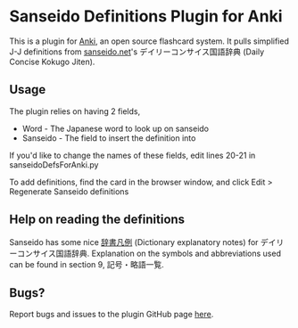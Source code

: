# Sanseido Definitions Plugin for Anki

This is a plugin for [Anki](http://ankisrs.net/), an open source flashcard system. It pulls simplified J-J definitions from [sanseido.net](http://www.sanseido.net)'s デイリーコンサイス国語辞典 (Daily Concise Kokugo Jiten).

## Usage

The plugin relies on having 2 fields,
  * Word - The Japanese word to look up on sanseido
  * Sanseido - The field to insert the definition into

If you'd like to change the names of these fields, edit lines 20-21 in sanseidoDefsForAnki.py

To add definitions, find the card in the browser window, and click Edit > Regenerate Sanseido definitions

## Help on reading the definitions

Sanseido has some nice [辞書凡例](http://www.sanseido.net/main/Dictionary/Hanrei/dailyJJ.aspx) (Dictionary explanatory notes) for デイリーコンサイス国語辞典. Explanation on the symbols and abbreviations used can be found in section 9, 記号・略語一覧.

## Bugs?

Report bugs and issues to the plugin GitHub page [here](https://github.com/kqueryful/Sanseido-Definitions).
